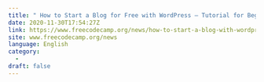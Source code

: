 ```yaml
---
title: " How to Start a Blog for Free with WordPress – Tutorial for Beginners "
date: 2020-11-30T17:54:27Z
link: https://www.freecodecamp.org/news/how-to-start-a-blog-with-wordpress/?utm_medium=RSS&utm_source=news.12bit.vn
site: www.freecodecamp.org/news
language: English
category:
  -   
draft: false
---
```

